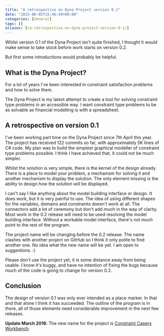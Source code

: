```yaml
---
title: "A retrospective on Dyna Project version 0.1"
date: "2015-08-05T15:46:49+00:00"
categories: [General]
tags: []
aliases: [/a-retrospective-on-dyna-project-version-0-1/]
---
```


Whilst version 0.1 of the Dyna Project isn't quite finished, I thought it would make sense to take stock before work starts on version 0.2.

But first some introductions would probably be helpful.
<h2>What is the Dyna Project?</h2>
For a lot of years I've been interested in constraint satisfaction problems and how to solve them.

The Dyna Project is my latest attempt to create a tool for solving constraint type problems in an accessible way. I want constraint type problems to be as solvable as financial modelling is with a spreadsheet.
<h2>A retrospective on version 0.1</h2>
I've been working part time on the Dyna Project since 7th April this year. The project has received 122 commits so far, with approximately 5K lines of C# code. My plan was to build the simplest graphical modeller of constraint type problems possible. I think I have achieved that, it could not be much simpler.

Whilst the solution is very simple, there is the kernel of the design already. There is a place to model your problem, a mechanism for solving it and another mechanism to display the solution. The only element missing is the ability to design how the solution will be displayed.

I can't say I like anything about the model building interface or design. It does work, but it is very painful to use. The idea of using different shapes for the variables, domains and constraints doesn't work at all. The connectors add a lot of ceremony but don't add much in the way of clarity. Most work in the 0.2 release will need to be used resolving the model building interface. Without a workable model interface, there's not much point to the rest of the program.

The project name will be changing before the 0.2 release. The name clashes with another project on GitHub so I think it only polite to find another one. No idea what the new name will be yet. I am open to suggestions. :)

Please don't use the project yet, it is some distance away from being usable. I know it's buggy, and have no intention of fixing the bugs because much of the code is going to change for version 0.2.
<h2>Conclusion</h2>
The design of version 0.1 was only ever intended as a place marker. In that and that alone I think it has succeeded. The outline of the program is in there, all of those elements need considerable improvement in the next few releases.

<strong>Update March 2016</strong>: The new name for the project is <a href="http://constraint-capers.github.io">Constraint Capers Workbench</a>.
